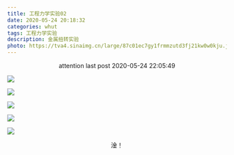 ```yaml
---
title: 工程力学实验02
date: 2020-05-24 20:18:32
categories: whut
tags: 工程力学实验
description: 金属扭转实验
photo: https://tva4.sinaimg.cn/large/87c01ec7gy1frmmzutd3fj21kw0w0kju.jpg
---
```

<div align="center">attention last post 2020-05-24 22:05:49</div>

![](https://imgkr.cn-bj.ufileos.com/9cfbe9f8-618a-4d6d-9611-50e8a057020c.png)

![](https://imgkr.cn-bj.ufileos.com/b8d6bc80-f191-44aa-b566-681b4e85cab5.jpg)

![](https://imgkr.cn-bj.ufileos.com/bdd88eee-d80e-4417-9d69-15871f5b5615.jpg)

![](https://imgkr.cn-bj.ufileos.com/22959548-bca4-49eb-84d3-5c7fdd8afc9f.png)

![](https://imgkr.cn-bj.ufileos.com/e872b129-3bf4-47a7-a4b5-b04cdae96f79.jpg)


<div align="center">淦！</div>